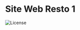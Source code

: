 # Site Web Resto 1

![License](https://img.shields.io/static/v1?label=license&message=CC-BY-NC-ND-4.0&color=red)